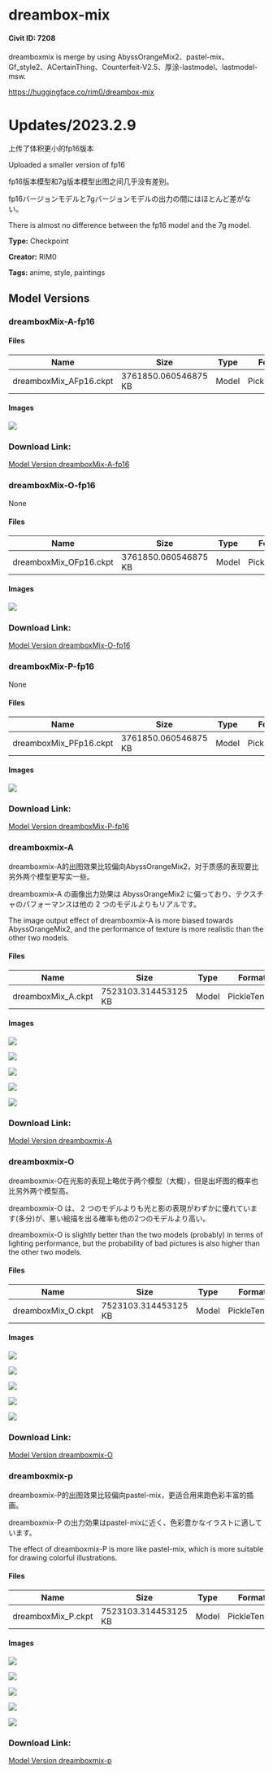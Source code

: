 # dreambox-mix

#### Civit ID: 7208

<p>dreamboxmix is merge by using AbyssOrangeMix2、pastel-mix、Gf_style2、ACertainThing、Counterfeit-V2.5、厚涂-lastmodel、lastmodel-msw.</p><p><a target="_blank" rel="ugc" href="https://huggingface.co/rim0/dreambox-mix">https://huggingface.co/rim0/dreambox-mix</a></p><p></p><h1><strong>Updates/2023.2.9</strong></h1><p>上传了体积更小的fp16版本</p><p>Uploaded a smaller version of fp16</p><p></p><p>fp16版本模型和7g版本模型出图之间几乎没有差别。</p><p>fp16バージョンモデルと7gバージョンモデルの出力の間にはほとんど差がない。</p><p>There is almost no difference between the fp16 model and the 7g model.</p><p></p>

**Type:** Checkpoint

**Creator:** RIM0

**Tags:** anime, style, paintings

## Model Versions

### dreamboxMix-A-fp16

<p></p>

#### Files

| Name | Size | Type | Format | Download Url | AutoV1 | AutoV2 | SHA256 | CRC32 | BLAKE3 |
| --- | --- | --- | --- | --- | --- | --- | --- | --- | --- |
| dreamboxMix_AFp16.ckpt | 3761850.060546875 KB | Model | PickleTensor | https://civitai.com/api/download/models/8903 | 3D52C38F | B156EE1214 | B156EE12142E224A56E3DBEC1A4C2160C19B8464F7F9E73EF9E0DC1CAEFA70D1 | AD540620 | 170B1A448BA0A0306AC7DDE05FF1CFCEB5FF62DB36400DEBFF7D816B595809F5 |

#### Images

<p><img src="https://image.civitai.com/xG1nkqKTMzGDvpLrqFT7WA/d278a551-3a4d-48bf-72bb-13134c7a5f00/width=450/85152.jpeg" /></p>

### Download Link:

[Model Version dreamboxMix-A-fp16](https://civitai.com/api/download/models/8903)

### dreamboxMix-O-fp16

None

#### Files

| Name | Size | Type | Format | Download Url | AutoV1 | AutoV2 | SHA256 | CRC32 | BLAKE3 |
| --- | --- | --- | --- | --- | --- | --- | --- | --- | --- |
| dreamboxMix_OFp16.ckpt | 3761850.060546875 KB | Model | PickleTensor | https://civitai.com/api/download/models/8904 | 0DAF0683 | 25DB7DE2D2 | 25DB7DE2D2E7E9123C77C0222DCE59C76C32BCF1ADA6CDC407BB07A9D66FEE7B | 56151328 | B2629253F974F2123692F333C893B5F5CB8AB35CE35D24AC58538EA89529834F |

#### Images

<p><img src="https://image.civitai.com/xG1nkqKTMzGDvpLrqFT7WA/5340d073-73e8-49b7-014a-6ef3e086a200/width=450/85153.jpeg" /></p>

### Download Link:

[Model Version dreamboxMix-O-fp16](https://civitai.com/api/download/models/8904)

### dreamboxMix-P-fp16

None

#### Files

| Name | Size | Type | Format | Download Url | AutoV1 | AutoV2 | SHA256 | CRC32 | BLAKE3 |
| --- | --- | --- | --- | --- | --- | --- | --- | --- | --- |
| dreamboxMix_PFp16.ckpt | 3761850.060546875 KB | Model | PickleTensor | https://civitai.com/api/download/models/8905 | B912E408 | D83B12535D | D83B12535D2C401EB364CE21FE4E0C9BB5211D0459345703F6AC31C4785471B0 | 665EEFF5 | F6511ED38BC4313577D7678B9CB961EEE782C5E90A41466CF63FA727DA122FD9 |

#### Images

<p><img src="https://image.civitai.com/xG1nkqKTMzGDvpLrqFT7WA/2b31531e-e1c8-4de4-d9dc-8194f2c48200/width=450/85154.jpeg" /></p>

### Download Link:

[Model Version dreamboxMix-P-fp16](https://civitai.com/api/download/models/8905)

### dreamboxmix-A

<p>dreamboxmix-A的出图效果比较偏向AbyssOrangeMix2，对于质感的表现要比另外两个模型更写实一些。</p><p>dreamboxmix-A の画像出力効果は AbyssOrangeMix2 に偏っており、テクスチャのパフォーマンスは他の 2 つのモデルよりもリアルです。</p><p>The image output effect of dreamboxmix-A is more biased towards AbyssOrangeMix2, and the performance of texture is more realistic than the other two models.</p>

#### Files

| Name | Size | Type | Format | Download Url | AutoV1 | AutoV2 | SHA256 | CRC32 | BLAKE3 |
| --- | --- | --- | --- | --- | --- | --- | --- | --- | --- |
| dreamboxMix_A.ckpt | 7523103.314453125 KB | Model | PickleTensor | https://civitai.com/api/download/models/8469 | E7321435 | B5FCD73DDC | B5FCD73DDC45E32DA8026541DC0E9DDCA6C2C467EEEB446E771374BDD6F8DBDF | D4BED463 | 54F37EB293EF7AE3BF5E186850292B94B2B5C3BB18C014ACD598ADCB692F6B70 |

#### Images

<p><img src="https://image.civitai.com/xG1nkqKTMzGDvpLrqFT7WA/90eb6709-d336-4100-4d90-4edf58c71e00/width=450/80403.jpeg" /></p>

<p><img src="https://image.civitai.com/xG1nkqKTMzGDvpLrqFT7WA/8d785f90-ca7c-4379-b8af-62ec6c05c100/width=450/80407.jpeg" /></p>

<p><img src="https://image.civitai.com/xG1nkqKTMzGDvpLrqFT7WA/0cf17cf7-357f-4de9-5729-0b6fda4b5700/width=450/80406.jpeg" /></p>

<p><img src="https://image.civitai.com/xG1nkqKTMzGDvpLrqFT7WA/1c52b965-f041-4804-0cad-8dd0a0fd5a00/width=450/80404.jpeg" /></p>

<p><img src="https://image.civitai.com/xG1nkqKTMzGDvpLrqFT7WA/0df6336f-55e3-4f38-7f45-0810aec83f00/width=450/81765.jpeg" /></p>

### Download Link:

[Model Version dreamboxmix-A](https://civitai.com/api/download/models/8469)

### dreamboxmix-O

<p>dreamboxmix-O在光影的表现上略优于两个模型（大概），但是出坏图的概率也比另外两个模型高。</p><p>dreamboxmix-O は、 2 つのモデルよりも光と影の表現がわずかに優れています(多分)が、悪い絵描を出る確率も他の2つのモデルより高い。</p><p>dreamboxmix-O is slightly better than the two models (probably) in terms of lighting performance, but the probability of bad pictures is also higher than the other two models.</p>

#### Files

| Name | Size | Type | Format | Download Url | AutoV1 | AutoV2 | SHA256 | CRC32 | BLAKE3 |
| --- | --- | --- | --- | --- | --- | --- | --- | --- | --- |
| dreamboxMix_O.ckpt | 7523103.314453125 KB | Model | PickleTensor | https://civitai.com/api/download/models/8470 | BCEC1EF0 | 5CAB8B1F2B | 5CAB8B1F2BC29AA3EACE15E021A4D95F656083569038DE693573A0DF035D61A5 | 48924956 | 6DC445926702BAF111C1E4BAF2DE1B6A6310F98531AFA6B99911E903BF8136F3 |

#### Images

<p><img src="https://image.civitai.com/xG1nkqKTMzGDvpLrqFT7WA/03eeef6c-e3f8-4d3c-5290-e728d19b6d00/width=450/80413.jpeg" /></p>

<p><img src="https://image.civitai.com/xG1nkqKTMzGDvpLrqFT7WA/eab9bbaf-62e0-4f72-c288-374360ec7900/width=450/80412.jpeg" /></p>

<p><img src="https://image.civitai.com/xG1nkqKTMzGDvpLrqFT7WA/ada3dfd1-7510-4eb2-105a-f213034af200/width=450/80411.jpeg" /></p>

<p><img src="https://image.civitai.com/xG1nkqKTMzGDvpLrqFT7WA/e663fc3c-be8e-4221-86a2-ed87ac11b100/width=450/80410.jpeg" /></p>

<p><img src="https://image.civitai.com/xG1nkqKTMzGDvpLrqFT7WA/ada5043d-f5e6-4cf5-aeea-2f80d3a06d00/width=450/80408.jpeg" /></p>

### Download Link:

[Model Version dreamboxmix-O](https://civitai.com/api/download/models/8470)

### dreamboxmix-p

<p>dreamboxmix-P的出图效果比较偏向pastel-mix，更适合用来跑色彩丰富的插画。</p><p>dreamboxmix-P の出力効果はpastel-mixに近く、色彩豊かなイラストに適しています。</p><p>The effect of dreamboxmix-P is more like pastel-mix, which is more suitable for drawing colorful illustrations.</p>

#### Files

| Name | Size | Type | Format | Download Url | AutoV1 | AutoV2 | SHA256 | CRC32 | BLAKE3 |
| --- | --- | --- | --- | --- | --- | --- | --- | --- | --- |
| dreamboxMix_P.ckpt | 7523103.314453125 KB | Model | PickleTensor | https://civitai.com/api/download/models/8471 | C8CF52B3 | E2AFAF16D6 | E2AFAF16D68FAC29409B71F18BE7F672C114130DBC89BBE74FE311EC96E052C4 | AC8ACCE4 | ECFDF480F0B39E3330F83096ADA2D470EADC716246E4DD284A36F28B0F5F9278 |

#### Images

<p><img src="https://image.civitai.com/xG1nkqKTMzGDvpLrqFT7WA/77b5f796-809e-4345-492c-4ef05e5c3b00/width=450/80418.jpeg" /></p>

<p><img src="https://image.civitai.com/xG1nkqKTMzGDvpLrqFT7WA/3439d09e-7bde-4c9e-d26d-455bcb0e2800/width=450/80417.jpeg" /></p>

<p><img src="https://image.civitai.com/xG1nkqKTMzGDvpLrqFT7WA/9ec8cbde-11a0-413b-1762-25450b886f00/width=450/80416.jpeg" /></p>

<p><img src="https://image.civitai.com/xG1nkqKTMzGDvpLrqFT7WA/052eecbf-f091-4e3e-f603-636e35e66e00/width=450/80415.jpeg" /></p>

<p><img src="https://image.civitai.com/xG1nkqKTMzGDvpLrqFT7WA/38b5bf03-b83d-4208-6833-aaf05c9e7a00/width=450/80414.jpeg" /></p>

### Download Link:

[Model Version dreamboxmix-p](https://civitai.com/api/download/models/8471)

